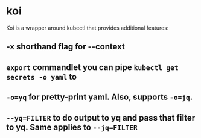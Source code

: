 # koi

Koi is a wrapper around kubectl that provides additional features:

## -x shorthand flag for --context

## `export` commandlet you can pipe `kubectl get secrets -o yaml` to

## `-o=yq` for pretty-print yaml. Also, supports `-o=jq`. 

## `--yq=FILTER` to do output to yq and pass that filter to yq. Same applies to `--jq=FILTER`
